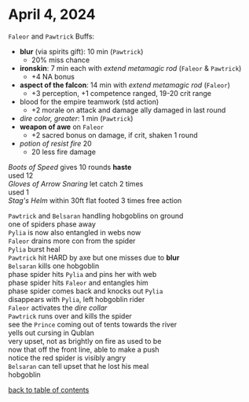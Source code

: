 # April 4, 2024

`Faleor` and `Pawtrick` Buffs:
- **blur** (via spirits gift): 10 min (`Pawtrick`)
    - 20% miss chance
- **ironskin**: 7 min each with _extend metamagic rod_ (`Faleor` & `Pawtrick`)
    - +4 NA bonus
- **aspect of the falcon**: 14 min with _extend metamagic rod_ (`Faleor`)
    - +3 perception, +1 competence ranged, 19-20 crit range
- blood for the empire teamwork (std action)
    - +2 morale on attack and damage ally damaged in last round
- _dire color, greater_: 1 min (`Pawtrick`)
- **weapon of awe** on `Faleor`
    - +2 sacred bonus on damage, if crit, shaken 1 round
- _potion of resist fire_ 20
    - 20 less fire damage

_Boots of Speed_ gives 10 rounds **haste**  
used 12  
_Gloves of Arrow Snaring_ let catch 2 times  
used 1  
_Stag's Helm_ within 30ft flat footed 3 times free action  

`Pawtrick` and `Belsaran` handling hobgoblins on ground  
one of spiders phase away  
`Pylia` is now also entangled in webs now  
`Faleor` drains more con from the spider  
`Pylia` burst heal  
`Pawtrick` hit HARD by axe but one misses due to **blur**  
`Belsaran` kills one hobgoblin  
phase spider hits `Pylia` and pins her with web  
phase spider hits `Faleor` and entangles him  
phase spider comes back and knocks out `Pylia`  
disappears with `Pylia`, left hobgoblin rider  
`Faleor` activates the _dire collar_  
`Pawtrick` runs over and kills the spider  
see the `Prince` coming out of tents towards the river  
yells out cursing in Qublan  
very upset, not as brightly on fire as used to be  
now that off the front line, able to make a push  
notice the red spider is visibly angry  
`Belsaran` can tell upset that he lost his meal  
hobgoblin



[back to table of contents](/sessions/README.md)
